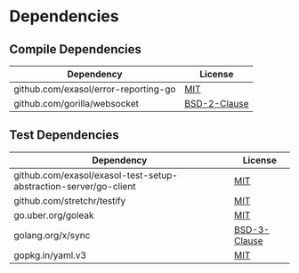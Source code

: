 <!-- @formatter:off -->
# Dependencies

## Compile Dependencies

| Dependency                           | License           |
| ------------------------------------ | ----------------- |
| github.com/exasol/error-reporting-go | [MIT][0]          |
| github.com/gorilla/websocket         | [BSD-2-Clause][1] |

## Test Dependencies

| Dependency                                                       | License           |
| ---------------------------------------------------------------- | ----------------- |
| github.com/exasol/exasol-test-setup-abstraction-server/go-client | [MIT][2]          |
| github.com/stretchr/testify                                      | [MIT][3]          |
| go.uber.org/goleak                                               | [MIT][4]          |
| golang.org/x/sync                                                | [BSD-3-Clause][5] |
| gopkg.in/yaml.v3                                                 | [MIT][6]          |

[0]: https://github.com/exasol/error-reporting-go/blob/v0.2.0/LICENSE
[1]: https://github.com/gorilla/websocket/blob/v1.5.0/LICENSE
[2]: https://github.com/exasol/exasol-test-setup-abstraction-server/blob/HEAD/go-client/LICENSE
[3]: https://github.com/stretchr/testify/blob/HEAD/LICENSE
[4]: https://github.com/uber-go/goleak/blob/HEAD/LICENSE
[5]: https://cs.opensource.google/go/x/sync/+/v0.3.0:LICENSE
[6]: https://github.com/go-yaml/yaml/blob/v3.0.1/LICENSE
